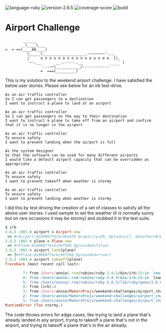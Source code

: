 ![language-ruby](https://img.shields.io/badge/language-ruby-red) ![version-2.6.5](https://img.shields.io/badge/version-2.6.5-yellow) ![coverage-score](https://img.shields.io/badge/coverage-100%-blue) ![build](https://img.shields.io/badge/build-passing-brightgreen)


Airport Challenge
=================

```
        ______
        _\____\___
=  = ==(____AA____)
          \_____\___________________,-~~~~~~~`-.._
          /     o o o o o o o o o o o o o o o o  |\_
          `~-.__       __..----..__                  )
                `---~~\___________/------------`````
                =  ===(_________)

```
This is my solution to the weekend airport challenge. I have satisfied the below user stories. Please see below for an irb test-drive.

```
As an air traffic controller
So I can get passengers to a destination
I want to instruct a plane to land at an airport

As an air traffic controller
So I can get passengers on the way to their destination
I want to instruct a plane to take off from an airport and confirm that it is no longer in the airport

As an air traffic controller
To ensure safety
I want to prevent landing when the airport is full

As the system designer
So that the software can be used for many different airports
I would like a default airport capacity that can be overridden as appropriate

As an air traffic controller
To ensure safety
I want to prevent takeoff when weather is stormy

As an air traffic controller
To ensure safety
I want to prevent landing when weather is stormy
```

I did this by test driving the creation of a set of classes to satisfy all the above user stories. I used sample to set the weather (it is normally sunny but on rare occasions it may be stormy) and stubbed it in the test suite.

```Ruby
$ irb
2.6.5 :001 > airport = Airport.new
 => #<Airport:0x00007fecbc96a4f0 @capacity=20, @planes=[], @weather=#<Weather:0x00007fecbc96a4c8>>
2.6.5 :002 > plane = Plane.new
 => #<Plane:0x00007fecbc96f568 @grounded=false>
2.6.5 :003 > airport.land(plane)
 => [#<Plane:0x00007fecbc96f568 @grounded=true>]
2.6.5 :004 > airport.takeoff(plane)
Traceback (most recent call last):

        7: from /Users/annie/.rvm/rubies/ruby-2.6.5/bin/irb:23:in `<main>'
        6: from /Users/annie/.rvm/rubies/ruby-2.6.5/bin/irb:23:in `load'
        5: from /Users/annie/.rvm/rubies/ruby-2.6.5/lib/ruby/gems/2.6.0/gems/irb-1.0.0/exe/irb:11:in `<top (required)>'
        4: from (irb):4
        3: from /Users/annie/MakersProjs/weekend-challenges/airport_challenge/lib/airport_challenge.rb:28:in `takeoff'
        2: from /Users/annie/MakersProjs/weekend-challenges/airport_challenge/lib/airport_challenge.rb:34:in `takeoff_safety_check'
        1: from /Users/annie/MakersProjs/weekend-challenges/airport_challenge/lib/airport_challenge.rb:43:in `weather_check'
RuntimeError (Too stormy.)
```
The code throws errors for edge cases, like trying to land a plane that's already landed in any airport, trying to takeoff a plane that's not in the airport, and trying to takeoff a plane that's in the air already.
